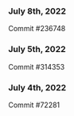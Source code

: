 ### July 8th, 2022

Commit #236748

### July 5th, 2022

Commit #314353


### July 4th, 2022

Commit #72281
